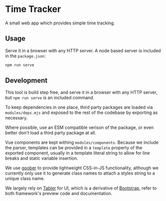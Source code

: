 # Time Tracker

A small web app which provides simple time tracking.

## Usage

Serve it in a browser with any HTTP server. A node based server is included in the `package.json`:

```bash
npm run serve
```

## Development

This tool is build step free, and serve it in a browser with any HTTP server, but `npm run serve` is an included command.

To keep dependencies in one place, third party packages are loaded via `modules/deps.mjs` and exposed to the rest of the codebase by exporting as necessary.

Where possible, use an ESM compatible verison of the package, or even better don't load a third party package at all.

Vue components are kept withing `modules/components`. Because we include the parser, templates can be provided in a `template` property of the exported component, usually in a template literal string to allow for line breaks and static variable insertion.

We use [goober](https://github.com/cristianbote/goober) to provide lightweight CSS-in-JS functionality, although we currently only use it to generate class names to attach a styles string to a unique class name.

We largely rely on [Tabler](https://tabler.io/) for UI, which is a derivative of [Bootstrap](https://getbootstrap.com/), refer to both framework's preview code and documentation.